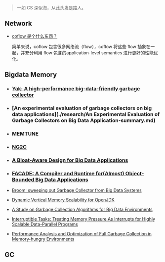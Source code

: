 > 一如 CS 深似海，从此头发是路人。

## Network

- [coflow 是个什么东西？](./coflow.md)

  简单来说，coflow 包含很多网络流（flow），coflow 将这些 flow 抽象在一起，并充分利用 flow 包含的application-level semantics 进行更好的性能优化。

## Bigdata Memory

- ### [Yak: A high-performance big-data-friendly garbage collector](./research/conclusion_for_yak.md) 

- ### [An experimental evaluation of garbage collectors on big data applications](./research/An Experimental Evaluation of Garbage Collectors on Big Data Application-summary.md) 

- ### [MEMTUNE](./research/memtune_con.md) 

- ### [NG2C](./research/NG2C_con.md) 

- ### [A Bloat-Aware Design for Big Data Applications](./research/bloat-aware_con.md) 

- ### [FACADE: A Compiler and Runtime for(Almost) Object-Bounded Big Data Applications](./research/facade_con.md) 

- [Broom: sweeping out Garbage Collector from Big Data Systems](./research/broom_con.md)

- [Dynamic Vertical Memory Scalability for OpenJDK](./research/dynamic_vertical_memory_con.md)

- [A Study on Garbage Collection Algorithms for Big Data Environments](./research/BDEGC.md)

- [Interruptible Tasks: Treating Memory Pressure As Interrupts for Highly Scalable Data-Parallel Programs](./research/itask_con.md)

- [Performance Analysis and Optimization of Full Garbage Collection in Memory-hungry Environments](./research/fullgc_con.md)

## GC

